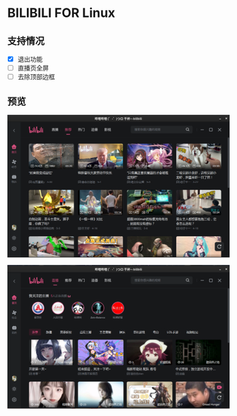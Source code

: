 # BILIBILI FOR Linux

## 支持情况

- [x] 退出功能
- [ ] 直播页全屏
- [ ] 去除顶部边框

## 预览

![推荐](res/screenshots/1.png)

![直播](res/screenshots/live.png)